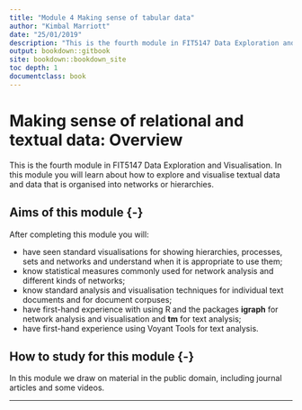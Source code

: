 ```yaml
---
title: "Module 4 Making sense of tabular data"
author: "Kimbal Marriott"
date: "25/01/2019"
description: "This is the fourth module in FIT5147 Data Exploration and Visualisation. In this module you will learn about how to explore and visualise textual data and data that is organised into networks or hierarchies."
output: bookdown::gitbook
site: bookdown::bookdown_site
toc depth: 1
documentclass: book
---
```




# Making sense of relational and textual data: Overview

This is the fourth module in FIT5147 Data Exploration and Visualisation. In this module you will learn about how to explore and visualise textual data and data that is organised into networks or hierarchies.

## Aims of this module {-}

After completing this module you will:

* have seen standard visualisations for showing hierarchies, processes, sets and networks and understand when it is appropriate to use them;
* know statistical measures commonly used for network analysis  and different kinds of networks;
* know standard analysis and visualisation techniques for individual text documents and for document corpuses;
* have first-hand experience with using R and the packages **igraph** for network analysis and visualisation and **tm** for text analysis;
* have first-hand experience using Voyant Tools for text analysis.

## How to study for this module {-}

In this module we draw on material in the public domain, including journal articles and some videos.

***


